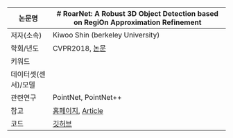 | 논문명 |# RoarNet: A Robust 3D Object Detection based on RegiOn Approximation Refinement|
| --- | --- |
| 저자\(소속\) | Kiwoo Shin \(berkeley University\)|
| 학회/년도 | CVPR2018,  [논문](https://arxiv.org/pdf/1811.03818.pdf) |
| 키워드 |   |
| 데이터셋(센서)/모델| |
|관련연구| PointNet, PointNet++|
| 참고 | [홈페이지](https://sites.google.com/berkeley.edu/roarnet), [Article](https://medium.com/@yckim/%EC%A0%95%EB%A6%AC-roarnet-a-robust-3d-object-detection-based-on-region-approximation-refinement-91c66201eaf2) |
| 코드 |[깃허브](https://github.com/Kiwoo/RoarNet) |


<!--stackedit_data:
eyJoaXN0b3J5IjpbNTY5ODMwMTA0XX0=
-->